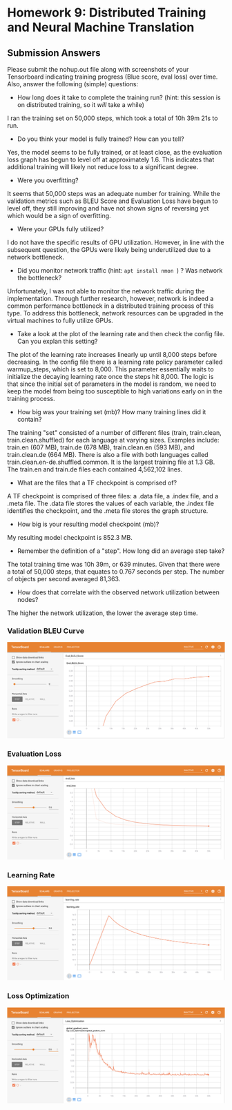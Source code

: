 # Homework 9: Distributed Training and Neural Machine Translation

## Submission Answers

Please submit the nohup.out file along with screenshots of your Tensorboard indicating training progress (Blue score, eval loss) over time.  Also, answer the following (simple) questions:
* How long does it take to complete the training run? (hint: this session is on distributed training, so it *will* take a while)

I ran the training set on 50,000 steps, which took a total of 10h 39m 21s to run.

* Do you think your model is fully trained? How can you tell?

Yes, the model seems to be fully trained, or at least close, as the evaluation loss graph has begun to level off at approximately 1.6. This indicates that additional training will likely not reduce loss to a significant degree.

* Were you overfitting?

It seems that 50,000 steps was an adequate number for training. While the validation metrics such as BLEU Score and Evaluation Loss have begun to level off, they still improving and have not shown signs of reversing yet which would be a sign of overfitting.

* Were your GPUs fully utilized?

I do not have the specific results of GPU utilization. However, in line with the subsequent question, the GPUs were likely being underutilized due to a network bottleneck.

* Did you monitor network traffic (hint:  ```apt install nmon ```) ? Was network the bottleneck?

Unfortunately, I was not able to monitor the network traffic during the implementation. Through further research, however, network is indeed a common performance bottleneck in a distributed training process of this type. To address this bottleneck, network resources can be upgraded in the virtual machines to fully utilize GPUs.

* Take a look at the plot of the learning rate and then check the config file.  Can you explan this setting?

The plot of the learning rate increases linearly up until 8,000 steps before decreasing. In the config file there is a learning rate policy parameter called warmup_steps, which is set to 8,000. This parameter essentially waits to initialize the decaying learning rate once the steps hit 8,000. The logic is that since the initial set of parameters in the model is random, we need to keep the model from being too susceptible to high variations early on in the training process.

* How big was your training set (mb)? How many training lines did it contain?

The training "set" consisted of a number of different files (train, train.clean, train.clean.shuffled) for each language at varying sizes. Examples include: train.en (607 MB), train.de (678 MB), train.clean.en (593 MB), and train.clean.de (664 MB). There is also a file with both languages called train.clean.en-de.shuffled.common. It is the largest training file at 1.3 GB. The train.en and train.de files each contained 4,562,102 lines.

* What are the files that a TF checkpoint is comprised of?

A TF checkpoint is comprised of three files: a .data file, a .index file, and a .meta file. The .data file stores the values of each variable, the .index file identifies the checkpoint, and the .meta file stores the graph structure.

* How big is your resulting model checkpoint (mb)?

My resulting model checkpoint is 852.3 MB.

* Remember the definition of a "step". How long did an average step take?

The total training time was 10h 39m, or 639 minutes. Given that there were a total of 50,000 steps, that equates to 0.767 seconds per step. The number of objects per second averaged 81,363.

* How does that correlate with the observed network utilization between nodes?

The higher the network utilization, the lower the average step time.

### Validation BLEU Curve
![Validation BLEU Curve](Eval_BLEU_Score_50k.png)

### Evaluation Loss
![Evaluation Loss](eval_loss_50k.png)

### Learning Rate
![Learning Rate](learning_rate_50k.png)

### Loss Optimization
![Loss Optimization](Loss_Optimization_50k.png)
